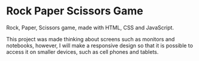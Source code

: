 # Rock Paper Scissors Game

Rock, Paper, Scissors game, made with HTML, CSS and JavaScript.

This project was made thinking about screens such as monitors and notebooks, however, I will make a responsive design so that it is possible to access it on smaller devices, such as cell phones and tablets.
